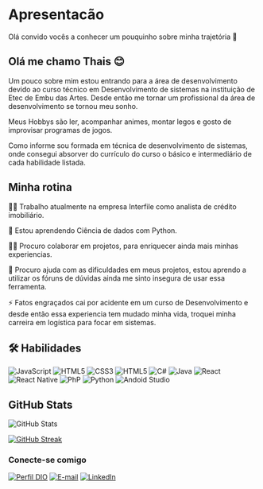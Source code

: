 # Apresentacão
Olá convido vocês a conhecer um pouquinho sobre minha trajetória 🖖 

## Olá me chamo Thais  😊
 Um pouco sobre mim estou entrando para a área de desenvolvimento devido ao curso técnico em Desenvolvimento de sistemas na instituição de Etec de Embu das Artes. Desde então me tornar um profissional da área de desenvolvimento se tornou meu sonho.

 Meus Hobbys são ler, acompanhar animes, montar legos e gosto de improvisar programas de jogos.

 Como informe sou formada em técnica de desenvolvimento de sistemas, onde consegui absorver do currículo do curso o básico e intermediário de cada habilidade listada. 

## Minha rotina

👩‍💻 Trabalho atualmente na empresa Interfile como analista de crédito imobiliário. 

🧠 Estou aprendendo Ciência de dados com Python.

👯‍♀️ Procuro colaborar em projetos, para enriquecer ainda mais minhas experiencias.

🤔 Procuro ajuda com as dificuldades em meus projetos, estou aprendo a utilizar os fóruns de dúvidas ainda me sinto insegura de usar essa ferramenta. 

⚡️ Fatos engraçados cai por acidente em um curso de Desenvolvimento e desde então essa experiencia tem mudado minha vida, troquei minha carreira em logística para focar em sistemas. 

## 🛠 Habilidades
![JavaScript](https://img.shields.io/badge/JavaScript-000?style=for-the-badge&logo=javascript) 
![HTML5](https://img.shields.io/badge/HTML5-000?style=for-the-badge&logo=html5)
![CSS3](https://img.shields.io/badge/CSS3-000?style=for-the-badge&logo=css3&logoColor=264CE4) 
![HTML5](https://img.shields.io/badge/Mysql-000?style=for-the-badge&logo=html5)
![C#](https://img.shields.io/badge/C%23-000?style=for-the-badge&logo=c-sharp&logoColor=823085)
![Java](https://img.shields.io/badge/Java-000?style=for-the-badge&logo=java) 
![React](https://img.shields.io/badge/React-000?style=for-the-badge&logo=react)
![React Native](https://img.shields.io/badge/React_Native-000?style=for-the-badge&logo=React)
![PhP](https://img.shields.io/badge/PHP-000?style=for-the-badge&logo=PHP) 
![Python](https://img.shields.io/badge/Python-000?style=for-the-badge&logo=python)
![Andoid Studio](https://img.shields.io/badge/ANDROID-000?style=for-the-badge&logo=ANDROID)

## GitHub Stats
![GitHub Stats](https://github-readme-stats.vercel.app/api?username=ThRQuin&theme=transparent&bg_color=000&border_color=30A3DC&show_icons=true&icon_color=30A3DC&title_color=E94D5F&text_color=FFF)

[![GitHub Streak](https://streak-stats.demolab.com/?user=SEUUSERNAME&theme=bear&background=000&border=30A3DC&dates=FFF)](https://git.io/streak-stats)

### Conecte-se comigo
[![Perfil DIO](https://img.shields.io/badge/-Meu%20Perfil%20na%20DIO-30A3DC?style=for-the-badge)](https://web.dio.me/users/https://www.dio.me/users/thais_ribeirodeaquino)
[![E-mail](https://img.shields.io/badge/-Email-000?style=for-the-badge&logo=microsoft-outlook&logoColor=E94D5F)](mailto:thais.ribeirodeaquino@gmail.com)
[![LinkedIn](https://img.shields.io/badge/-LinkedIn-000?style=for-the-badge&logo=linkedin&logoColor=30A3DC)](www.linkedin.com/in/thais-ribeiro-de-aquino-2aa757164)
